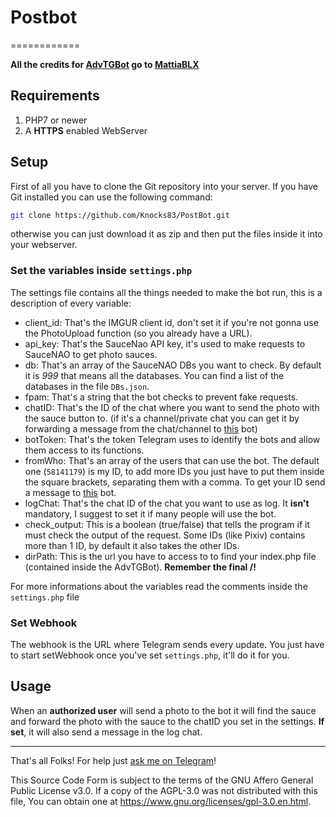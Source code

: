 # Postbot
============

**All the credits for [AdvTGBot](https://github.com/MattiaBLX/AdvTGBot) go to [MattiaBLX](https://https://github.com/MattiaBLX/)**

## Requirements

1. PHP7 or newer
2. A **HTTPS** enabled WebServer

## Setup

First of all you have to clone the Git repository into your server.
If you have Git installed you can use the following command:

```bash
git clone https://github.com/Knocks83/PostBot.git
```

otherwise you can just download it as zip and then put the files inside it into your webserver.

### Set the variables inside `settings.php`

The settings file contains all the things needed to make the bot run, this is a description of every variable:

* client_id: That's the IMGUR client id, don't set it if you're not gonna use the PhotoUpload function (so you already have a URL).
* api_key: That's the SauceNao API key, it's used to make requests to SauceNAO to get photo sauces.
* db: That's an array of the SauceNAO DBs you want to check. By default it is _999_ that means all the databases. You can find a list of the databases in the file `DBs.json`.
* fpam: That's a string that the bot checks to prevent fake requests.
* chatID: That's the ID of the chat where you want to send the photo with the sauce button to. (if it's a channel/private chat you can get it by forwarding a message from the chat/channel to [this](https://t.me/getidsbot) bot)
* botToken: That's the token Telegram uses to identify the bots and allow them access to its functions.
* fromWho: That's an array of the users that can use the bot. The default one (`58141179`) is my ID, to add more IDs you just have to put them inside the square brackets, separating them with a comma. To get your ID send a message to [this](https://t.me/getidsbot) bot.
* logChat: That's the chat ID of the chat you want to use as log. It **isn't** mandatory, I suggest to set it if many people will use the bot.
* check_output: This is a boolean (true/false) that tells the program if it must check the output of the request. Some IDs (like Pixiv) contains more than 1 ID, by default it also takes the other IDs.
* dirPath: This is the url you have to access to to find your index.php file (contained inside the AdvTGBot). **Remember the final /!**

For more informations about the variables read the comments inside the `settings.php` file

### Set Webhook

The webhook is the URL where Telegram sends every update. You just have to start setWebhook once you've set `settings.php`, it'll do it for you.

## Usage

When an **authorized user** will send a photo to the bot it will find the sauce and forward the photo with the sauce to the chatID you set in the settings.
**If set**, it will also send a message in the log chat.

---

That's all Folks!
For help just [ask me on Telegram](https://t.me/MakeNekosNotNukes)!


This Source Code Form is subject to the terms of the GNU Affero General Public License v3.0. If a copy of the AGPL-3.0 was not distributed with this
file, You can obtain one at https://www.gnu.org/licenses/gpl-3.0.en.html.
